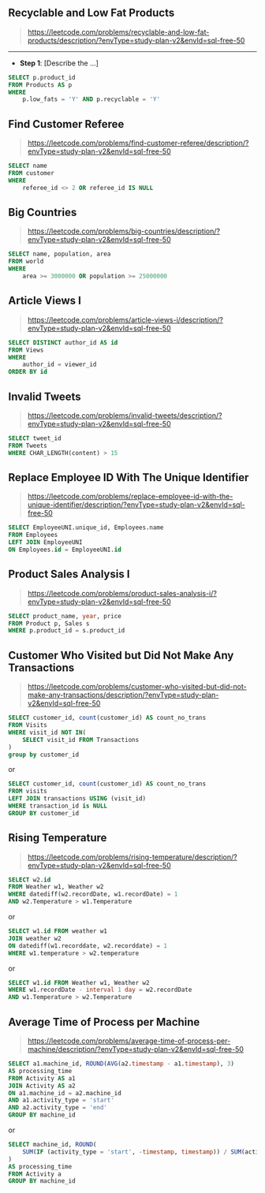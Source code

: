 ## Recyclable and Low Fat Products

> https://leetcode.com/problems/recyclable-and-low-fat-products/description/?envType=study-plan-v2&envId=sql-free-50

---
- **Step 1**: [Describe the ...]

```sql
SELECT p.product_id 
FROM Products AS p
WHERE 
    p.low_fats = 'Y' AND p.recyclable = 'Y'
```

## Find Customer Referee

> https://leetcode.com/problems/find-customer-referee/description/?envType=study-plan-v2&envId=sql-free-50

```sql
SELECT name 
FROM customer 
WHERE 
    referee_id <> 2 OR referee_id IS NULL
```

## Big Countries

> https://leetcode.com/problems/big-countries/description/?envType=study-plan-v2&envId=sql-free-50

```sql
SELECT name, population, area
FROM world
WHERE 
    area >= 3000000 OR population >= 25000000
```
## Article Views I

> https://leetcode.com/problems/article-views-i/description/?envType=study-plan-v2&envId=sql-free-50

```sql
SELECT DISTINCT author_id AS id
FROM Views
WHERE
    author_id = viewer_id
ORDER BY id
```

## Invalid Tweets

> https://leetcode.com/problems/invalid-tweets/description/?envType=study-plan-v2&envId=sql-free-50

```sql
SELECT tweet_id 
FROM Tweets
WHERE CHAR_LENGTH(content) > 15
```

## Replace Employee ID With The Unique Identifier

> https://leetcode.com/problems/replace-employee-id-with-the-unique-identifier/description/?envType=study-plan-v2&envId=sql-free-50

```sql
SELECT EmployeeUNI.unique_id, Employees.name
FROM Employees
LEFT JOIN EmployeeUNI
ON Employees.id = EmployeeUNI.id
```

## Product Sales Analysis I

> https://leetcode.com/problems/product-sales-analysis-i/?envType=study-plan-v2&envId=sql-free-50

```sql
SELECT product_name, year, price
FROM Product p, Sales s
WHERE p.product_id = s.product_id
```

## Customer Who Visited but Did Not Make Any Transactions

> https://leetcode.com/problems/customer-who-visited-but-did-not-make-any-transactions/description/?envType=study-plan-v2&envId=sql-free-50

```sql
SELECT customer_id, count(customer_id) AS count_no_trans
FROM Visits
WHERE visit_id NOT IN(
    SELECT visit_id FROM Transactions
)
group by customer_id
```
or
```sql
SELECT customer_id, count(customer_id) AS count_no_trans
FROM visits
LEFT JOIN transactions USING (visit_id)
WHERE transaction_id is NULL
GROUP BY customer_id
```

## Rising Temperature

> https://leetcode.com/problems/rising-temperature/description/?envType=study-plan-v2&envId=sql-free-50

```sql
SELECT w2.id
FROM Weather w1, Weather w2
WHERE datediff(w2.recordDate, w1.recordDate) = 1
AND w2.Temperature > w1.Temperature
```
or
```sql
SELECT w1.id FROM weather w1 
JOIN weather w2 
ON datediff(w1.recorddate, w2.recorddate) = 1
WHERE w1.temperature > w2.temperature
```
or
```sql
SELECT w1.id FROM Weather w1, Weather w2
WHERE w1.recordDate - interval 1 day = w2.recordDate
AND w1.Temperature > w2.Temperature
```

## Average Time of Process per Machine

> https://leetcode.com/problems/average-time-of-process-per-machine/description/?envType=study-plan-v2&envId=sql-free-50

```sql
SELECT a1.machine_id, ROUND(AVG(a2.timestamp - a1.timestamp), 3) 
AS processing_time 
FROM Activity AS a1 
JOIN Activity AS a2
ON a1.machine_id = a2.machine_id
AND a1.activity_type = 'start'
AND a2.activity_type = 'end'
GROUP BY machine_id
```
or
```sql
SELECT machine_id, ROUND(
    SUM(IF (activity_type = 'start', -timestamp, timestamp)) / SUM(activity_type = 'start'), 3
) 
AS processing_time 
FROM Activity a 
GROUP BY machine_id
```